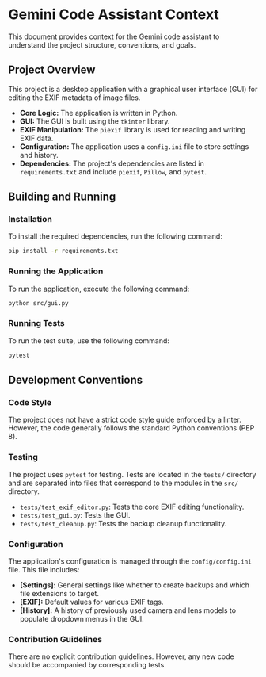# Gemini Code Assistant Context

This document provides context for the Gemini code assistant to understand the project structure, conventions, and goals.

## Project Overview

This project is a desktop application with a graphical user interface (GUI) for editing the EXIF metadata of image files.

-   **Core Logic:** The application is written in Python.
-   **GUI:** The GUI is built using the `tkinter` library.
-   **EXIF Manipulation:** The `piexif` library is used for reading and writing EXIF data.
-   **Configuration:** The application uses a `config.ini` file to store settings and history.
-   **Dependencies:** The project's dependencies are listed in `requirements.txt` and include `piexif`, `Pillow`, and `pytest`.

## Building and Running

### Installation

To install the required dependencies, run the following command:

```bash
pip install -r requirements.txt
```

### Running the Application

To run the application, execute the following command:

```bash
python src/gui.py
```

### Running Tests

To run the test suite, use the following command:

```bash
pytest
```

## Development Conventions

### Code Style

The project does not have a strict code style guide enforced by a linter. However, the code generally follows the standard Python conventions (PEP 8).

### Testing

The project uses `pytest` for testing. Tests are located in the `tests/` directory and are separated into files that correspond to the modules in the `src/` directory.

-   `tests/test_exif_editor.py`: Tests the core EXIF editing functionality.
-   `tests/test_gui.py`: Tests the GUI.
-   `tests/test_cleanup.py`: Tests the backup cleanup functionality.

### Configuration

The application's configuration is managed through the `config/config.ini` file. This file includes:

-   **[Settings]:** General settings like whether to create backups and which file extensions to target.
-   **[EXIF]:** Default values for various EXIF tags.
-   **[History]:** A history of previously used camera and lens models to populate dropdown menus in the GUI.

### Contribution Guidelines

There are no explicit contribution guidelines. However, any new code should be accompanied by corresponding tests.
